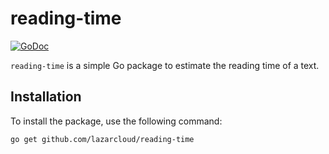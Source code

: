 # reading-time

[![GoDoc](https://pkg.go.dev/badge/github.com/lazarcloud/reading-time.svg)](https://pkg.go.dev/github.com/lazarcloud/reading-time)

`reading-time` is a simple Go package to estimate the reading time of a text.

## Installation

To install the package, use the following command:

```bash
go get github.com/lazarcloud/reading-time
```
